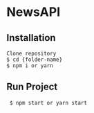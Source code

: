 # NewsAPI

## Installation
```
Clone repository
$ cd {folder-name}
$ npm i or yarn
```

## Run Project
` $ npm start or yarn start`